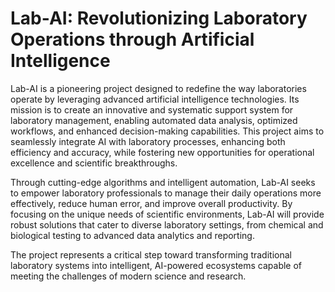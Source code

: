 # Lab-AI: Revolutionizing Laboratory Operations through Artificial Intelligence

Lab-AI is a pioneering project designed to redefine the way laboratories operate by leveraging advanced artificial intelligence technologies. Its mission is to create an innovative and systematic support system for laboratory management, enabling automated data analysis, optimized workflows, and enhanced decision-making capabilities. This project aims to seamlessly integrate AI with laboratory processes, enhancing both efficiency and accuracy, while fostering new opportunities for operational excellence and scientific breakthroughs.

Through cutting-edge algorithms and intelligent automation, Lab-AI seeks to empower laboratory professionals to manage their daily operations more effectively, reduce human error, and improve overall productivity. By focusing on the unique needs of scientific environments, Lab-AI will provide robust solutions that cater to diverse laboratory settings, from chemical and biological testing to advanced data analytics and reporting.

The project represents a critical step toward transforming traditional laboratory systems into intelligent, AI-powered ecosystems capable of meeting the challenges of modern science and research.

